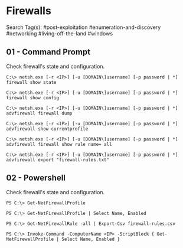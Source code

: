 # Firewalls

Search Tag(s): #post-exploitation #enumeration-and-discovery #networking #living-off-the-land #windows

## 01 - Command Prompt

Check firewall's state and configuration.

```
C:\> netsh.exe [-r <IP>] [-u [DOMAIN\]username] [-p password | *] firewall show state

C:\> netsh.exe [-r <IP>] [-u [DOMAIN\]username] [-p password | *] firewall show config

C:\> netsh.exe [-r <IP>] [-u [DOMAIN\]username] [-p password | *] advfirewall firewall dump

C:\> netsh.exe [-r <IP>] [-u [DOMAIN\]username] [-p password | *] advfirewall show currentprofile

C:\> netsh.exe [-r <IP>] [-u [DOMAIN\]username] [-p password | *] advfirewall firewall show rule name= all

C:\> netsh.exe [-r <IP>] [-u [DOMAIN\]username] [-p password | *] advfirewall export "firewall-rules.txt"
```

## 02 - Powershell

Check firewall's state and configuration.

```
PS C:\> Get-NetFirewallProfile

PS C:\> Get-NetFirewallProfile | Select Name, Enabled

PS C:\> Get-NetFirewallRule -all | Export-Csv firewall-rules.csv

PS C:\> Invoke-Command -ComputerName <IP> -ScriptBlock { Get-NetFirewallProfile | Select Name, Enabled }
```